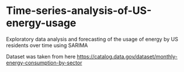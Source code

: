 # Time-series-analysis-of-US-energy-usage
Exploratory data analysis and forecasting of the usage of energy by US residents over time using SARIMA

Dataset was taken from here https://catalog.data.gov/dataset/monthly-energy-consumption-by-sector
